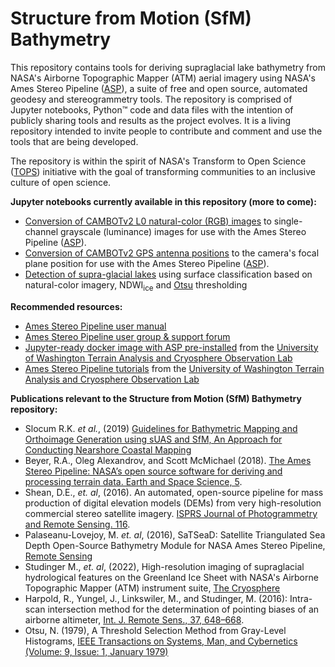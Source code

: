 # Structure from Motion (SfM) Bathymetry
This repository contains tools for deriving supraglacial lake bathymetry from NASA's Airborne Topographic Mapper (ATM) aerial imagery using NASA's Ames Stereo Pipeline ([ASP](https://stereopipeline.readthedocs.io/en/latest/index.html)), a suite of free and open source, automated geodesy and stereogrammetry tools. The repository is comprised of Jupyter notebooks, Python™ code and data files with the intention of publicly sharing tools and results as the project evolves. It is a living repository intended to invite people to contribute and comment and use the tools that are being developed.

The repository is within the spirit of NASA's Transform to Open Science ([TOPS](https://nasa.github.io/Transform-to-Open-Science/)) initiative with the goal of transforming communities to an inclusive culture of open science.

**Jupyter notebooks currently available in this repository (more to come):**
* [Conversion of CAMBOTv2 L0 natural-color (RGB) images](https://github.com/mstudinger/ATM-SfM-Bathymetry/blob/main/Jupyter/CAMBOTv2_RGB_to_luminance.ipynb) to single-channel grayscale (luminance) images for use with the Ames Stereo Pipeline ([ASP](https://stereopipeline.readthedocs.io/en/latest/index.html)).
* [Conversion of CAMBOTv2 GPS antenna positions](https://github.com/mstudinger/ATM-SfM-Bathymetry/blob/main/Jupyter/CAMBOTv2_convert_GPS_to_camera_pos.ipynb) to the camera's focal plane position for use with the Ames Stereo Pipeline ([ASP](https://stereopipeline.readthedocs.io/en/latest/index.html)).
* [Detection of supra-glacial lakes](https://github.com/mstudinger/ATM-SfM-Bathymetry/blob/main/Jupyter/CAMBOTv2_lake_detection_using_NDWI_and_Otsu_thresholding.ipynb) using surface classification based on natural-color imagery, NDWI<sub>ice</sub> and [Otsu](https://doi.org/10.1109/TSMC.1979.4310076) thresholding

**Recommended resources:**
* [Ames Stereo Pipeline user manual](https://stereopipeline.readthedocs.io/en/latest/index.html)
* [Ames Stereo Pipeline user group & support forum](https://groups.google.com/forum/#!forum/ames-stereo-pipeline-support)
* [Jupyter-ready docker image with ASP pre-installed](https://github.com/uw-cryo/asp-binder) from the [University of Washington Terrain Analysis and Cryosphere Observation Lab](https://github.com/uw-cryo)
* [Ames Stereo Pipeline tutorials](https://github.com/uw-cryo/asp_tutorials) from the [University of Washington Terrain Analysis and Cryosphere Observation Lab](https://github.com/uw-cryo)

**Publications relevant to the Structure from Motion (SfM) Bathymetry repository:**
* Slocum R.K. *et al.*, (2019) [Guidelines for Bathymetric Mapping and Orthoimage Generation using sUAS and SfM, An Approach for Conducting Nearshore Coastal Mapping](https://repository.library.noaa.gov/view/noaa/22923)
* Beyer, R.A., Oleg Alexandrov, and Scott McMichael (2018). [The Ames Stereo Pipeline: NASA’s open source software for deriving and processing terrain data. Earth and Space Science, 5](https://doi.org/10.1029/2018EA000409).
* Shean, D.E., *et. al*, (2016). An automated, open-source pipeline for mass production of digital elevation models (DEMs) from very high-resolution commercial stereo satellite imagery. [ISPRS Journal of Photogrammetry and Remote Sensing. 116](https://doi.org/10.1016/j.isprsjprs.2016.03.012).
* Palaseanu-Lovejoy, M. *et. al*, (2016), SaTSeaD: Satellite Triangulated Sea Depth Open-Source Bathymetry Module for NASA Ames Stereo Pipeline, [Remote Sensing](https://www.mdpi.com/2072-4292/15/16/3950)
* Studinger M., *et. al*, (2022), High-resolution imaging of supraglacial hydrological features on the Greenland Ice Sheet with NASA's Airborne Topographic Mapper (ATM) instrument suite, [The Cryosphere](https://doi.org/10.5194/tc-16-3649-2022)
* Harpold, R., Yungel, J., Linkswiler, M., and Studinger, M. (2016): Intra-scan intersection method for the determination of pointing biases of an airborne altimeter, [Int. J. Remote Sens., 37, 648–668](https://doi.org/10O.1080/01431161.2015.1137989).  
* Otsu, N. (1979), A Threshold Selection Method from Gray-Level Histograms, [IEEE Transactions on Systems, Man, and Cybernetics (Volume: 9, Issue: 1, January 1979)](https://doi.org/10.1109/TSMC.1979.4310076)
